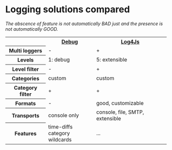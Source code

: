 # Logging solutions compared

*The abscence of feature is not automatically BAD just and the presence is not automatically GOOD.*

<table>
  <tr>
    <th></th>
    <th><a href="https://github.com/visionmedia/debug">Debug<a/></th>
    <th><a href="https://github.com/nomiddlename/log4js-node">Log4Js</a></th>
  </tr>
  <tr>
    <th>Multi loggers</th>
    <td>-</td>
    <td>+</td>
  </tr>  
  <tr>
    <th>Levels</th>
    <td>1: debug</td>
    <td>5: extensible</td>
  </tr>
  <tr>
    <th>Level filter</th>
    <td>-</td>
    <td>+</td>
  </tr>
  <tr>
    <th>Categories</th>
    <td>custom</td>
    <td>custom</td>
  </tr>
  <tr>
    <th>Category filter</th>
    <td>+</td>
    <td>+</td>
  </tr>
  <tr>
    <th>Formats</th>
    <td>-</td>
    <td>good, customizable</td>
  </tr>
  <tr>
    <th>Transports</th> 
    <td>console only</td>
    <td>console, file, SMTP, extensible</td>
  </tr>
  <tr>
    <th>Features</th> 
    <td>time-diffs<br/>category wildcards</td>
    <td>...</td>
  </tr>
</table>
